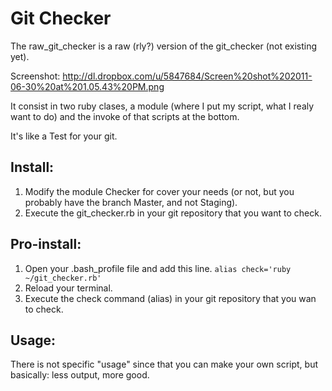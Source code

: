 Git Checker
===========

The raw_git_checker is a raw (rly?) version of the git_checker (not existing yet).

Screenshot: http://dl.dropbox.com/u/5847684/Screen%20shot%202011-06-30%20at%201.05.43%20PM.png

It consist in two ruby clases, a module (where I put my script, what I realy want to do) and the invoke of that scripts at the bottom.

It's like a Test for your git.

Install:
--------

1. Modify the module Checker for cover your needs (or not, but you probably have the branch Master, and not Staging).
2. Execute the git_checker.rb in your git repository that you want to check. 	 

Pro-install:
------------

1. Open your .bash_profile file and add this line.
`alias check='ruby ~/git_checker.rb'`
2. Reload your terminal.
3. Execute the check command (alias) in your git repository that you wan to check.

Usage:
------

There is not specific "usage" since that you can make your own script, but basically: less output, more good.
